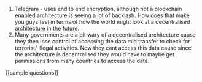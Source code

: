 1. Telegram - uses end to end encryption, although not a blockchain enabled architecture is seeing a lot of backlash. How does that make you guys feel in terms of how the world might look at a decentralised architecture in the future.
2. Many governments are a bit wary of a decentralised architecture cause they then lose control of accessing the data mid transfer to check for terrorist/ illegal activities. Now they cant access this data cause since the architecture is decentralised they would have to maybe get permissions from many countries to access the data.

[[sample questions]]